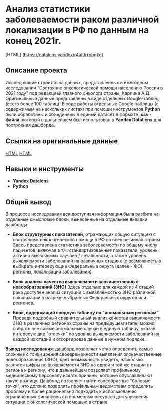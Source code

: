 # Анализ статистики заболеваемости раком различной локализации в РФ по данным на конец 2021г. 
[HTML] (https://datalens.yandex/r4alttrrpbqkg)     

## Описание проекта

Исследование строится на данных, представленных в ежегодном исследовании “Состояние онкологической помощи населению России в 2021 году” под редакцией главного онколога страны, Карпина А.Д. Оригинальные данные представлены в виде отдельных Google-таблиц (всего более 100 таблиц). 
В ходе работы отдельные Google-таблицы (с содержимым на нескольких листах) при помощи инструментов **Python** были обработаны и объединены в единый датасет в формате **.csv - файла**, который в дальнейшем был использован в **Yandex DataLens** для построения дашборда. 

## Ссылки на оригинальные данные 

[HTML](https://drive.google.com/file/d/1x6wjJ2k8ZNCaIFusbcH6Zkt8a8xOdxhW/view)
[HTML](https://drive.google.com/file/d/1x6wjJ2k8ZNCaIFusbcH6Zkt8a8xOdxhW/view)
 

## Навыки и инструменты

- **Yandex Datalens**
- **Python**

## 

## Общий вывод
В процессе исследования вся доступная  информация была разбита на отдельные смысловые блоки, вынесенные на отдельные вкладки дашборда: 
 - **Блок структурных показателей**, отражающих общую ситуацию с состоянием онкологической помощи в РФ во всех регионах страны
   Здесь представлена статистика заболеваемости по общему числу пациентов, включая в т.ч. стандартизованные показатели, уровень активно выявляемых случаев / летальности, а также уровень выявляемости заболеваний на различных стадиях (с возможностью выбирать интересующие Федеральные округа (далее - ФО), регионы, локализации заболеваний).

 - **Блок анализа качества выявляемости злокачественных новообразований (ЗНО)**
   Здесь отдельно для каждой из 4 стадий рака доступен анализ ситуации с выявляемостью ЗНО различной локализации в разрезе выбранных Федеральных округов или регионов.
   
 - **Блок, содержащий сводную таблицу по "аномальным регионам"**
   Проведя подробный сравнительный анализ  качества выявляемости ЗНО в различных регионах страны на предыдущем этапе, можно собрать все самые аномальные случаи в единую таблицу, указав интересующие "отсечки" по уровню выявляемости заболеваний на каждой из стадий и отсортировав данные в нужном порядке.      

**Вывод исследования**: дашборд позволяет четко определить самые сложные с точки зрения своевременности выявления злокачественные новообразования (ЗНО), дает возможность увидеть, насколько разнятся цифры по выявляемости ЗНО на одной и той же стадии от региона к региону, что в дальнейшем позволяет профильному медицинскому персоналу искать причины, которые обуславливают такую разницу. 
Дашборд позволяет найти своеобразные "болевые точки", что должно позволить профильным ведомствам определить проблему и более рационально подходить к использованию ограниченных финансовых и временных ресурсов для улучшения ситуации с онкологической помощью в стране.
